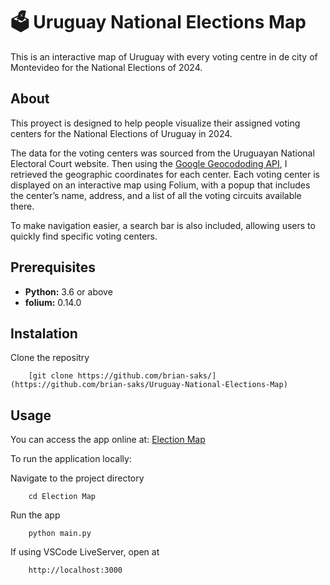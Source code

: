
# 🗳️ Uruguay National Elections Map

This is an interactive map of Uruguay with every voting centre in de city of Montevideo for the National Elections of 2024. 

## About
This proyect is designed to help people visualize their assigned voting centers for the National Elections of Uruguay in 2024.

The data for the voting centers was sourced from the Uruguayan National Electoral Court website. Then using the [Google Geocododing API](https://developers.google.com/maps/documentation/geocoding/overview?hl=es-419),  I retrieved the geographic coordinates for each center. Each voting center is displayed on an interactive map using Folium, with a popup that includes the center’s name, address, and a list of all the voting circuits available there.

To make navigation easier, a search bar is also included, allowing users to quickly find specific voting centers.

## Prerequisites
- **Python:** 3.6 or above
- **folium:** 0.14.0

## Instalation
Clone the repositry

        [git clone https://github.com/brian-saks/](https://github.com/brian-saks/Uruguay-National-Elections-Map)

## Usage

You can access the app online at: [Election Map](google.com)

To run the application locally:  
 
Navigate to the project directory
        
        cd Election Map

Run the app

        python main.py

If using VSCode LiveServer, open at

        http://localhost:3000 




